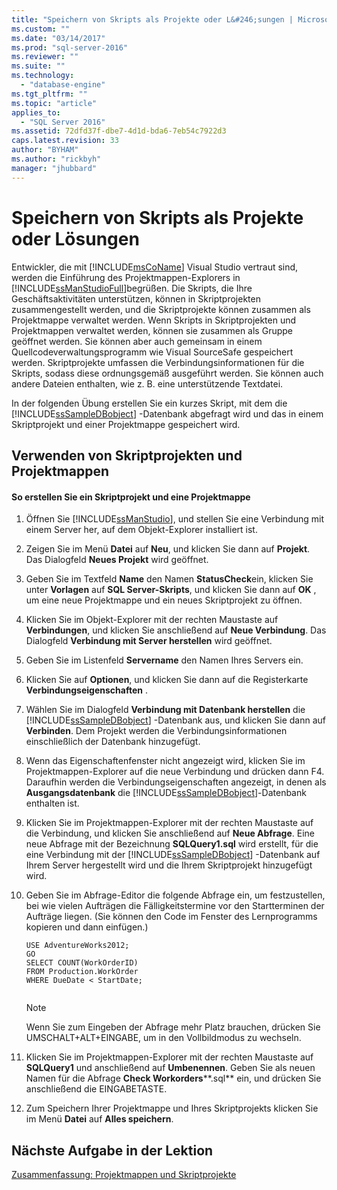 ```yaml
---
title: "Speichern von Skripts als Projekte oder L&#246;sungen | Microsoft Docs"
ms.custom: ""
ms.date: "03/14/2017"
ms.prod: "sql-server-2016"
ms.reviewer: ""
ms.suite: ""
ms.technology: 
  - "database-engine"
ms.tgt_pltfrm: ""
ms.topic: "article"
applies_to: 
  - "SQL Server 2016"
ms.assetid: 72dfd37f-dbe7-4d1d-bda6-7eb54c7922d3
caps.latest.revision: 33
author: "BYHAM"
ms.author: "rickbyh"
manager: "jhubbard"
---
```

# Speichern von Skripts als Projekte oder L&#246;sungen
Entwickler, die mit [!INCLUDE[msCoName](../../includes/msconame-md.md)] Visual Studio vertraut sind, werden die Einführung des Projektmappen-Explorers in [!INCLUDE[ssManStudioFull](../../includes/ssmanstudiofull-md.md)]begrüßen. Die Skripts, die Ihre Geschäftsaktivitäten unterstützen, können in Skriptprojekten zusammengestellt werden, und die Skriptprojekte können zusammen als Projektmappe verwaltet werden. Wenn Skripts in Skriptprojekten und Projektmappen verwaltet werden, können sie zusammen als Gruppe geöffnet werden. Sie können aber auch gemeinsam in einem Quellcodeverwaltungsprogramm wie Visual SourceSafe gespeichert werden. Skriptprojekte umfassen die Verbindungsinformationen für die Skripts, sodass diese ordnungsgemäß ausgeführt werden. Sie können auch andere Dateien enthalten, wie z. B. eine unterstützende Textdatei.  
  
In der folgenden Übung erstellen Sie ein kurzes Skript, mit dem die [!INCLUDE[ssSampleDBobject](../../includes/sssampledbobject-md.md)] -Datenbank abgefragt wird und das in einem Skriptprojekt und einer Projektmappe gespeichert wird.  
  
## Verwenden von Skriptprojekten und Projektmappen  
  
#### So erstellen Sie ein Skriptprojekt und eine Projektmappe  
  
1.  Öffnen Sie [!INCLUDE[ssManStudio](../../includes/ssmanstudio-md.md)], und stellen Sie eine Verbindung mit einem Server her, auf dem Objekt-Explorer installiert ist.  
  
2.  Zeigen Sie im Menü **Datei** auf **Neu**, und klicken Sie dann auf **Projekt**. Das Dialogfeld **Neues Projekt** wird geöffnet.  
  
3.  Geben Sie im Textfeld **Name** den Namen **StatusCheck**ein, klicken Sie unter **Vorlagen** auf **SQL Server-Skripts**, und klicken Sie dann auf **OK** , um eine neue Projektmappe und ein neues Skriptprojekt zu öffnen.  
  
4.  Klicken Sie im Objekt-Explorer mit der rechten Maustaste auf **Verbindungen**, und klicken Sie anschließend auf **Neue Verbindung**. Das Dialogfeld **Verbindung mit Server herstellen** wird geöffnet.  
  
5.  Geben Sie im Listenfeld **Servername** den Namen Ihres Servers ein.  
  
6.  Klicken Sie auf **Optionen**, und klicken Sie dann auf die Registerkarte **Verbindungseigenschaften** .  
  
7.  Wählen Sie im Dialogfeld **Verbindung mit Datenbank herstellen** die [!INCLUDE[ssSampleDBobject](../../includes/sssampledbobject-md.md)] -Datenbank aus, und klicken Sie dann auf **Verbinden**. Dem Projekt werden die Verbindungsinformationen einschließlich der Datenbank hinzugefügt.  
  
8.  Wenn das Eigenschaftenfenster nicht angezeigt wird, klicken Sie im Projektmappen-Explorer auf die neue Verbindung und drücken dann F4. Daraufhin werden die Verbindungseigenschaften angezeigt, in denen als **Ausgangsdatenbank** die [!INCLUDE[ssSampleDBobject](../../includes/sssampledbobject-md.md)]-Datenbank enthalten ist.  
  
9. Klicken Sie im Projektmappen-Explorer mit der rechten Maustaste auf die Verbindung, und klicken Sie anschließend auf **Neue Abfrage**. Eine neue Abfrage mit der Bezeichnung **SQLQuery1.sql** wird erstellt, für die eine Verbindung mit der [!INCLUDE[ssSampleDBobject](../../includes/sssampledbobject-md.md)] -Datenbank auf Ihrem Server hergestellt wird und die Ihrem Skriptprojekt hinzugefügt wird.  
  
10. Geben Sie im Abfrage-Editor die folgende Abfrage ein, um festzustellen, bei wie vielen Aufträgen die Fälligkeitstermine vor den Startterminen der Aufträge liegen. (Sie können den Code im Fenster des Lernprogramms kopieren und dann einfügen.)  
  
    ```  
    USE AdventureWorks2012;  
    GO  
    SELECT COUNT(WorkOrderID)  
    FROM Production.WorkOrder  
    WHERE DueDate < StartDate;  
  
    ```  
  
    > [!NOTE]  
    > Wenn Sie zum Eingeben der Abfrage mehr Platz brauchen, drücken Sie UMSCHALT+ALT+EINGABE, um in den Vollbildmodus zu wechseln.  
  
11. Klicken Sie im Projektmappen-Explorer mit der rechten Maustaste auf **SQLQuery1** und anschließend auf **Umbenennen**. Geben Sie als neuen Namen für die Abfrage **Check Workorders****.sql** ein, und drücken Sie anschließend die EINGABETASTE.  
  
12. Zum Speichern Ihrer Projektmappe und Ihres Skriptprojekts klicken Sie im Menü **Datei** auf **Alles speichern**.  
  
## Nächste Aufgabe in der Lektion  
[Zusammenfassung: Projektmappen und Skriptprojekte](../../tools/sql-server-management-studio/summary-solutions-and-script-projects.md)  
  
  
  
